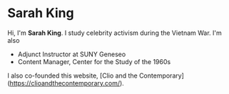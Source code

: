 # Sarah King

Hi, I'm **Sarah King**. I study celebrity activism during the Vietnam War. I'm also

- Adjunct Instructor at SUNY Geneseo
- Content Manager, Center for the Study of the 1960s

I also co-founded this website, [Clio and the Contemporary] (https://clioandthecontemporary.com/).
